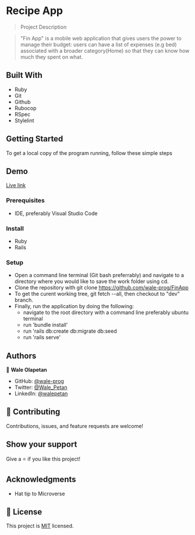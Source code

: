 # Recipe App

> Project Description

> "Fin App" is a mobile web application that gives users the power to manage their budget: users can have a list of expenses (e.g bed) associated with a broader category(Home) so that they can know how much they spent on what.

## Built With
- Ruby
- Git
- Github
- Rubocop
- RSpec
- Stylelint


## Getting Started
To get a local copy of the program running, follow these simple steps
## Demo
[Live link](https://fin-track-app.herokuapp.com/)

### Prerequisites
- IDE, preferably Visual Studio Code

### Install
- Ruby
- Rails

### Setup
- Open a command line terminal (Git bash preferrably) and navigate to a directory where you would like to save the work folder using cd.
- Clone the repository with git clone https://github.com/wale-prog/FinApp
- To get the curent working tree, git fetch --all, then checkout to "dev" branch.
- Finally, run the application by doing the following:
  - navigate to the root directory with a command line preferably ubuntu terminal
  - run 'bundle install'
  - run 'rails db:create db:migrate db:seed
  - run 'rails serve'

## Authors

👤 **Wale Olapetan**

- GitHub: [@wale-prog](https://github.com/wale-prog)
- Twitter: [@Wale_Petan](https://twitter.com/wale_Petan)
- LinkedIn: [@walepetan](https://www.linkedin.com/in/walepetan/)


## 🤝 Contributing

Contributions, issues, and feature requests are welcome!


## Show your support

Give a ⭐️ if you like this project!

## Acknowledgments

- Hat tip to Microverse

## 📝 License

This project is [MIT](./LICENSE) licensed.
